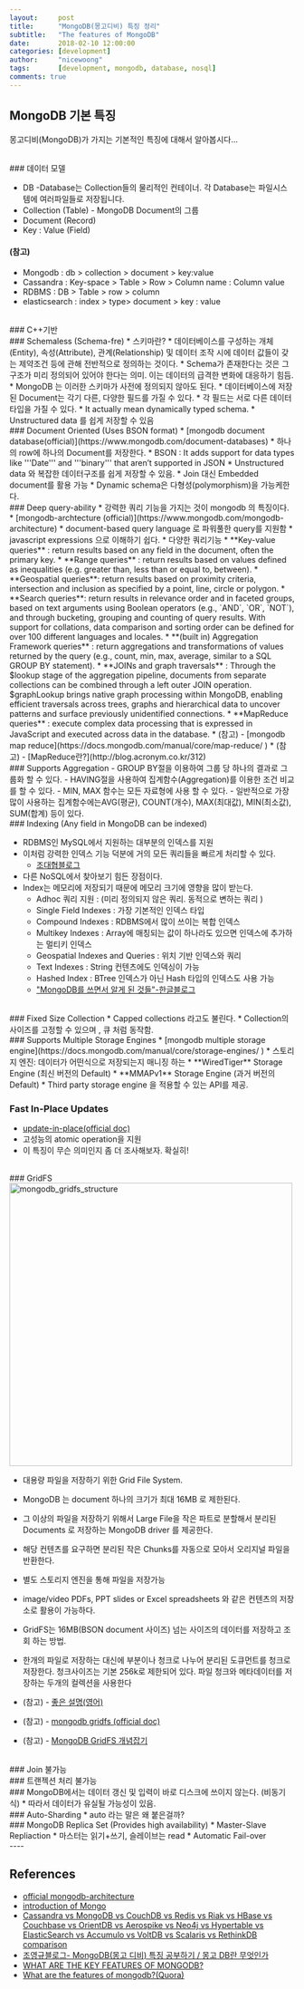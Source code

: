 ```yaml
---
layout:     post
title:      "MongoDB(몽고디비) 특징 정리"
subtitle:   "The features of MongoDB" 
date:       2018-02-10 12:00:00
categories: [development]
author:     "nicewoong"
tags:       [development, mongodb, database, nosql]
comments: true
---
```




## MongoDB 기본 특징
몽고디비(MongoDB)가 가지는 기본적인 특징에 대해서 알아봅시다...

<br>
### 데이터 모델 

* DB -Database는 Collection들의 물리적인 컨테이너. 각 Database는 파일시스템에 여러파일들로 저장됩니다.
* Collection (Table)  - MongoDB Document의 그룹
* Document (Record) 
* Key : Value (Field)

#### (참고)
* Mongodb : db > collection > document > key:value
* Cassandra : Key-space > Table > Row > Column name : Column value
* RDBMS : DB > Table > row > column
* elasticsearch : index > type> document > key : value

<br>
### C++기반 

<br>
### Schemaless (Schema-fre)
* 스키마란?
  * 데이터베이스를 구성하는 개체(Entity), 속성(Attribute), 관계(Relationship) 및
데이터 조작 시에 데이터 값들이 갖는 제약조건 등에 관해 전반적으로 정의하는 것이다. 
  * Schema가 존재한다는 것은 그 구조가 미리 정의되어 있어야 한다는 의미. 이는 데이터의 급격한 변화에 대응하기 힘듬.
* MongoDB 는 이러한 스키마가 사전에 정의되지 않아도 된다.
* 데이터베이스에 저장된 Document는 각기 다른, 다양한 필드를 가질 수 있다. 
* 각 필드는 서로 다른 데이터타입을 가질 수 있다.
* It actually mean dynamically typed schema.
* Unstructured data 를 쉽게 저장할 수 있음 
 

<br>
### Document Oriented (Uses BSON format)
* [mongodb document database(official)](https://www.mongodb.com/document-databases)
* 하나의 row에 하나의 Document를 저장한다. 
* BSON : It adds support for data types like '''Date''' and '''binary''' that aren’t supported in JSON
* Unstructured data 와 복잡한 데이터구조를 쉽게 저장할 수 있음. 
* Join 대신 Embedded  document를 활용 가능 
* Dynamic schema은 다형성(polymorphism)을 가능케한다. 




<br>
### Deep query-ability
* 강력한 쿼리 기능을 가지는 것이 mongodb 의 특징이다.
* [mongodb-archtecture (official)](https://www.mongodb.com/mongodb-architecture)
* document-based query language 로 파워풀한 query를 지원함
* javascript expressions 으로 이해하기 쉽다.
* 다양한 쿼리기능
  * **Key-value queries** : return results based on any field in the document, often the primary key.
  * **Range queries** : return results based on values defined as inequalities (e.g. greater than, less than or equal to, between).
  * **Geospatial queries**: return results based on proximity criteria, intersection and inclusion as specified by a point, line, circle or polygon.
  * **Search queries**: return results in relevance order and in faceted groups, based on text arguments using Boolean operators (e.g., `AND`, `OR`, `NOT`), and through bucketing, grouping and counting of query results. With support for collations, data comparison and sorting order can be defined for over 100 different languages and locales.
  * **(built in) Aggregation Framework queries** : return aggregations and transformations of values returned by the query (e.g., count, min, max, average, similar to a SQL GROUP BY statement).
  * **JOINs and graph traversals** : Through the $lookup stage of the aggregation pipeline, documents from separate collections can be combined through a left outer JOIN operation. $graphLookup brings native graph processing within MongoDB, enabling efficient traversals across trees, graphs and hierarchical data to uncover patterns and surface previously unidentified connections.
  * **MapReduce queries** : execute complex data processing that is expressed in JavaScript and executed across data in the database.
* (참고) - [mongodb map reduce](https://docs.mongodb.com/manual/core/map-reduce/ )
* (참고) - [MapReduce란?](http://blog.acronym.co.kr/312)





<br>
### Supports Aggregation
- GROUP BY절을 이용하여 그룹 당 하나의 결과로 그룹화 할 수 있다.
- HAVING절을 사용하여 집계함수(Aggregation)를 이용한 조건 비교를 할 수 있다.
- MIN, MAX 함수는 모든 자료형에 사용 할 수 있다.
- 일반적으로 가장 많이 사용하는 집계함수에는AVG(평균), COUNT(개수), MAX(최대값), MIN(최소값), SUM(합계) 등이 있다.






<br>
### Indexing (Any field in MongoDB can be indexed)

* RDBMS인 MySQL에서 지원하는 대부분의 인덱스를 지원 
* 이처럼 강력한 인덱스 기능 덕분에 거의 모든 쿼리들을 빠르게 처리할 수 있다.
  * [조대협블로그](http://bcho.tistory.com/601)
* 다른 NoSQL에서 찾아보기 힘든 장점이다. 
* Index는 메모리에 저장되기 때문에 메모리 크기에 영향을 많이 받는다.
  * Adhoc 쿼리 지원 : (미리 정의되지 않은 쿼리. 동적으로 변하는 쿼리 )    
  * Single Field Indexes : 가장 기본적인 인덱스 타입
  * Compound Indexes : RDBMS에서 많이 쓰이는 복합 인덱스
  * Multikey Indexes : Array에 매칭되는 값이 하나라도 있으면 인덱스에 추가하는 멀티키 인덱스
  * Geospatial Indexes and Queries : 위치 기반 인덱스와 쿼리
  * Text Indexes : String 컨텐츠에도 인덱싱이 가능
  * Hashed Index : BTree 인덱스가 아닌 Hash 타입의 인덱스도 사용 가능
  * ["MongoDB를 쓰면서 알게 된 것들"-한글블로그](http://bigmatch.i-um.net/2013/12/09/mongodb%EB%A5%BC-%EC%93%B0%EB%A9%B4%EC%84%9C-%EC%95%8C%EA%B2%8C-%EB%90%9C-%EA%B2%83%EB%93%A4/)




<br>
### Fixed Size Collection
* Capped collections 라고도 불린다.
* Collection의 사이즈를 고정할 수 있으며 , 큐 처럼 동작함.





<br>
### Supports Multiple Storage Engines 
* [mongodb multiple storage engine](https://docs.mongodb.com/manual/core/storage-engines/ )
* 스토리지 엔진: 데이터가 어떤식으로 저장되는지 매니징 하는 
  * **WiredTiger** Storage Engine (최신 버전의 Default)
  * **MMAPv1** Storage Engine (과거 버전의 Default)
  * Third party storage engine 을 적용할 수 있는 API를 제공.





### Fast In-Place Updates
* [update-in-place(official doc)](https://www.mongodb.com/blog/post/fast-updates-with-mongodb-update-in-place)
* 고성능의 atomic operation을 지원
* 이 특징이 무슨 의미인지 좀 더 조사해보자. 확실히! 




<br>
### GridFS 
<img src="{{ site.url }}/assets/mongodb_gridfs_structure.png" alt="mongodb_gridfs_structure" style="width:500px" />

* 대용량 파일을 저장하기 위한 Grid File System. 
* MongoDB 는 document 하나의 크기가 최대 16MB 로 제한된다. 
* 그 이상의 파일을 저장하기 위해서 Large File을 작은 파트로 분할해서 분리된 Documents 로 저장하는 MongoDB driver 를 제공한다.  
* 해당 컨텐츠를 요구하면 분리된 작은 Chunks를 자동으로 모아서 오리지널 파일을 반환한다. 
* 별도 스토리지 엔진을 통해 파일을 저장가능
* image/video PDFs, PPT slides or Excel spreadsheets  와 같은 컨텐츠의 저장소로 활용이 가능하다. 
* GridFS는 16MB(BSON document 사이즈) 넘는 사이즈의 데이터를 저장하고 조회 하는 방법. 
* 한개의 파일로 저장하는 대신에 부분이나 청크로 나누어 분리된 도큐먼트를 청크로 저장한다. 청크사이즈는 기본 256k로 제한되어 있다.
파일 청크와 메타데이터를 저장하는 두개의 컬렉션을 사용한다

* (참고) - [좋은 설명(영어)](https://avaldes.com/upload-and-download-multiple-binary-files-using-mongodb/)
* (참고) - [ mongodb gridfs (official doc)](https://docs.mongodb.com/manual/core/gridfs/)
* (참고) - [MongoDB GridFS 개념잡기](http://mobicon.tistory.com/228)  


<br>
### Join 불가능




<br>
### 트랜젝션 처리 불가능



<br>
### MongoDB에서는 데이터 갱신 및 입력이 바로 디스크에 쓰이지 않는다. (비동기식)
* 따라서 데이터가 유실될 가능성이 있음. 





<br>
### Auto-Sharding
* auto 라는 말은 왜 붙은걸까? 



<br>
### MongoDB Replica Set (Provides high availability)
* Master-Slave Repliaction
* 마스터는 읽기+쓰기, 슬레이브는 read 
* Automatic Fail-over



<br>
----

## References 
* [official mongodb-architecture](https://www.mongodb.com/mongodb-architecture) 
* [introduction of Mongo ](https://docs.mongodb.com/manual/introduction/ )
* [ Cassandra vs MongoDB vs CouchDB vs Redis vs Riak vs HBase vs Couchbase vs OrientDB vs Aerospike vs Neo4j vs Hypertable vs ElasticSearch vs Accumulo vs VoltDB vs Scalaris vs RethinkDB comparison](https://kkovacs.eu/cassandra-vs-mongodb-vs-couchdb-vs-redis)
* [조영규블로그- MongoDB(몽고 디비) 특징 공부하기 / 몽고 DB란 무엇인가 ](http://dev.youngkyu.kr/22)
* [WHAT ARE THE KEY FEATURES OF MONGODB?](https://www.tutorialsjar.com/key-features-of-mongodb/)
* [What are the features of mongodb?(Quora)](https://www.quora.com/What-are-the-features-of-mongodb) 

